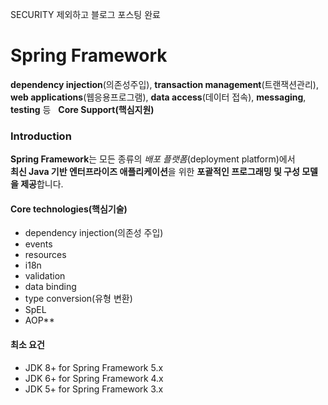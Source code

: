 SECURITY 제외하고 블로그 포스팅 완료 

# Spring Framework

**dependency injection**(의존성주입), **transaction management**(트랜잭션관리),  
**web applications**(웹응용프로그램), **data access**(데이터 접속), **messaging**, **testing**  등  
**Core Support(핵심지원)**  

### Introduction
**Spring Framework**는 모든 종류의 *배포 플랫폼*(deployment platform)에서  
**최신 Java 기반 엔터프라이즈 애플리케이션**을 위한 **포괄적인 프로그래밍 및 구성 모델을 제공**합니다.  

#### Core technologies(핵심기술)
- dependency injection(의존성 주입)
- events
- resources
- i18n
- validation
- data binding
- type conversion(유형 변환)
- SpEL
- AOP**

#### 최소 요건
 - JDK 8+ for Spring Framework 5.x
 - JDK 6+ for Spring Framework 4.x
 - JDK 5+ for Spring Framework 3.x
 



